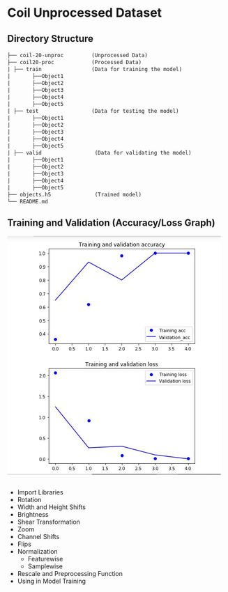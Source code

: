 # Coil Unprocessed Dataset

## Directory Structure

    ├── coil-20-unproc         (Unprocessed Data)
    ├── coil20-proc            (Processed Data)
    | ├── train                (Data for training the model)
    |       ├──Object1
    |       ├──Object2
    |       ├──Object3
    |       ├──Object4
    |       ├──Object5
    | ├── test                 (Data for testing the model)  
    |       ├──Object1
    |       ├──Object2
    |       ├──Object3
    |       ├──Object4
    |       ├──Object5
    | ├── valid                 (Data for validating the model)
    |       ├──Object1
    |       ├──Object2
    |       ├──Object3
    |       ├──Object4
    |       ├──Object5
    ├── objects.h5              (Trained model)                   
    └── README.md
## Training and Validation (Accuracy/Loss Graph)
![Accuracy & Loss Graph](tv.jpg)

## 
* Import Libraries
* Rotation
* Width and Height Shifts
* Brightness
* Shear Transformation
* Zoom
* Channel Shifts
* Flips
* Normalization
  * Featurewise
  * Samplewise
* Rescale and Preprocessing Function
* Using in Model Training
